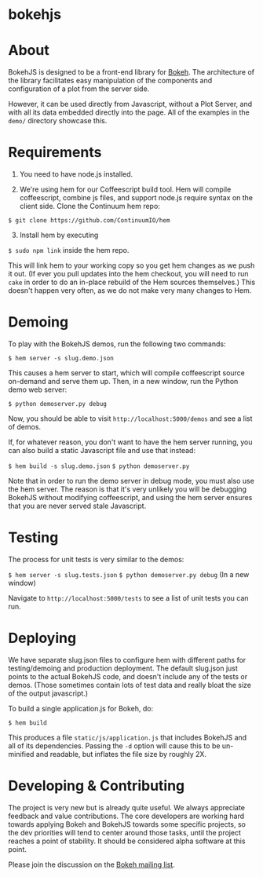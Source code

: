 bokehjs
=======

About
=====

BokehJS is designed to be a front-end library for
[Bokeh](http://github.com/ContinuumIO/bokeh).  The architecture of the library
facilitates easy manipulation of the components and configuration of a plot
from the server side.

However, it can be used directly from Javascript, without a Plot Server, and
with all its data embedded directly into the page.  All of the examples in
the `demo/` directory showcase this.

Requirements
============

1. You need to have node.js installed.

2. We're using hem for our Coffeescript build tool.  Hem will compile
coffeescript, combine js files, and support node.js require syntax on the
client side.  Clone the Continuum hem repo: 

`$ git clone https://github.com/ContinuumIO/hem`

3. Install hem by executing

`$ sudo npm link` inside the hem repo.  

This will link hem to your working copy so you get hem changes as we push it out.
(If ever you pull updates into the hem checkout, you will need to run `cake` in
order to do an in-place rebuild of the Hem sources themselves.)  This doesn't
happen very often, as we do not make very many changes to Hem.

Demoing
=======

To play with the BokehJS demos, run the following two commands:

`$ hem server -s slug.demo.json`

This causes a hem server to start, which will compile coffeescript source
on-demand and serve them up.  Then, in a new window, run the Python 
demo web server:

`$ python demoserver.py debug`

Now, you should be able to visit `http://localhost:5000/demos` and see a list
of demos.

If, for whatever reason, you don't want to have the hem server running, you 
can also build a static Javascript file and use that instead:

`$ hem build -s slug.demo.json`
`$ python demoserver.py`

Note that in order to run the demo server in debug mode, you must also use
the hem server.  The reason is that it's very unlikely you will be debugging
BokehJS without modifying coffeescript, and using the hem server ensures
that you are never served stale Javascript.

Testing
=======

The process for unit tests is very similar to the demos:

`$ hem server -s slug.tests.json`
`$ python demoserver.py debug`  (In a new window)

Navigate to `http://localhost:5000/tests` to see a list of unit tests
you can run.


Deploying
=========

We have separate slug.json files to configure hem with different paths for
testing/demoing and production deployment.  The default slug.json just 
points to the actual BokehJS code, and doesn't include any of the tests
or demos.  (Those sometimes contain lots of test data and really bloat
the size of the output javascript.)

To build a single application.js for Bokeh, do:

`$ hem build`

This produces a file `static/js/application.js` that includes BokehJS
and all of its dependencies.  Passing the `-d` option will cause this
to be un-minified and readable, but inflates the file size by roughly 2X.

Developing & Contributing
=========================

The project is very new but is already quite useful.  We always appreciate
feedback and value contributions.  The core developers are working hard towards
applying Bokeh and BokehJS towards some specific projects, so the dev priorities
will tend to center around those tasks, until the project reaches a point of
stability.  It should be considered alpha software at this point.

Please join the discussion on the [Bokeh mailing list](https://groups.google.com/a/continuum.io/forum/#!forum/bokeh).

